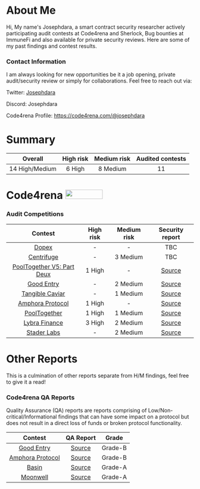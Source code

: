 # About Me

Hi, My name's Josephdara, a smart contract security researcher actively participating audit contests at Code4rena and Sherlock,  Bug bounties at ImmuneFi and also available for private security reviews. Here are some of my past findings and contest results.

### Contact Information
I am always looking for new opportunities be it a job opening, private audit/security review or simply for collaborations. Feel free to reach out via:

Twitter: [Josephdara](https://twitter.com/jhoe0x)

Discord: Josephdara

Code4rena Profile: https://code4rena.com/@josephdara

# Summary

| Overall | High risk |  Medium risk | Audited contests |
|:--:|:--:|:--:|:--:|
| 14 High/Medium | 6 High | 8 Medium | 11 |  

# Code4rena <img src="https://code4rena.com/logos/c4-logo.svg" width=100 height=25>

### Audit Competitions
| Contest | High risk | Medium risk | Security report | 
|:--:|:--:|:--:|:--:|
| [Dopex](https://code4rena.com/contests/2023-08-dopex#top) | - | - | TBC |
| [Centrifuge](https://code4rena.com/contests/2023-09-centrifuge#top) | - | 3 Medium| TBC |
| [PoolTogether V5: Part Deux](https://code4rena.com/contests/2023-08-pooltogether-v5-part-deux#top) | 1 High | - | [Source](xxxxxxxx)  |
| [Good Entry](https://code4rena.com/contests/2023-08-good-entry#top) | - | 2 Medium |  [Source](https://github.com/Josephdara/Audits/blob/main/Code4rena/Good%20Entry/GoodEntry-Report.md) | 
| [Tangible Caviar](https://code4rena.com/contests/2023-08-tangible-caviar#top) | - | 1 Medium | [Source](xxxxxxxx) | 
| [Amphora Protocol](https://code4rena.com/contests/2023-07-amphora-protocol#top) | 1 High | - | [Source](xxxxxxxx)  | 
| [PoolTogether](https://code4rena.com/contests/2023-07-pooltogether#top) | 1 High | 1 Medium| [Source](https://github.com/Josephdara/Audits/blob/main/Code4rena/PoolTogether-V5/PoolTogether-V5-Report.md)  |
| [Lybra Finance](https://code4rena.com/contests/2023-06-lybra-finance#top) | 3 High | 2 Medium | [Source](https://github.com/Josephdara/Audits/blob/main/Code4rena/Lybra%20Finance/Lybra-Report.md) | 
| [Stader Labs](https://code4rena.com/contests/2023-06-stader-labs#top) | - | 2 Medium | [Source](https://github.com/Josephdara/Audits/blob/main/Code4rena/Stader%20Labs/Stader-Report.md)  | 


# Other Reports
This is a culmination of other reports separate from H/M findings, feel free to give it a read!

### Code4rena QA Reports
Quality Assurance (QA) reports are reports comprising of Low/Non-critical/Informational findings that can have some impact on a protocol but does not result in a direct loss of funds or broken protocol functionality.

| Contest | QA Report | Grade|
|:--:|:--:|:--:|
| [Good Entry](https://code4rena.com/contests/2023-08-good-entry#top) | [Source](xxxxxxxx)   | Grade-B |
| [Amphora Protocol](https://code4rena.com/contests/2023-07-amphora-protocol#top) |  [Source](xxxxxxxx)  | Grade-B |
| [Basin](https://code4rena.com/contests/2023-07-basin#top) |[Source](xxxxxxxx) | Grade-A |
| [Moonwell](https://code4rena.com/contests/2023-07-moonwell#top) | [Source](xxxxxxxx) | Grade-A |




